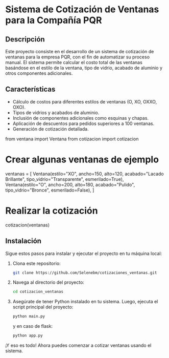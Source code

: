 # Sistema de Cotización de Ventanas para la Compañía PQR

## Descripción

Este proyecto consiste en el desarrollo de un sistema de cotización de ventanas para la empresa PQR, con el fin de automatizar su proceso manual. El sistema permite calcular el costo total de las ventanas basándose en el estilo de la ventana, tipo de vidrio, acabado de aluminio y otros componentes adicionales.

## Características
- Cálculo de costos para diferentes estilos de ventanas (O, XO, OXXO, OXO).
- Tipos de vidrios y acabados de aluminio.
- Inclusión de componentes adicionales como esquinas y chapas.
- Aplicación de descuentos para pedidos superiores a 100 ventanas.
- Generación de cotización detallada.

from ventana import Ventana
from cotizacion import cotizacion

# Crear algunas ventanas de ejemplo
ventanas = [
    Ventana(estilo="XO", ancho=150, alto=120, acabado="Lacado Brillante", tipo_vidrio="Transparente", esmerilado=True),
    Ventana(estilo="O", ancho=200, alto=180, acabado="Pulido", tipo_vidrio="Bronce", esmerilado=False),
]

# Realizar la cotización
cotizacion(ventanas)


## Instalación

Sigue estos pasos para instalar y ejecutar el proyecto en tu máquina local:

1. Clona este repositorio:
    ```bash
    git clone https://github.com/Selenebm/cotizaciones_ventanas.git
    ```

2. Navega al directorio del proyecto:
    ```bash
    cd cotizacion_ventanas
    ```

3. Asegúrate de tener Python instalado en tu sistema. Luego, ejecuta el script principal del proyecto:
    ```bash
    python main.py
    ```
    y en caso de flask:
    ```bash
    python app.py
    ```

¡Y eso es todo! Ahora puedes comenzar a cotizar ventanas usando el sistema.
